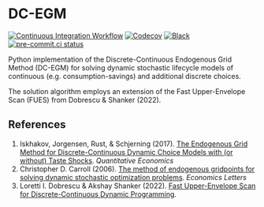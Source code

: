 # DC-EGM

[![Continuous Integration Workflow](https://github.com/OpenSourceEconomics/dcegm/actions/workflows/main.yml/badge.svg)](https://github.com/OpenSourceEconomics/dcegm/actions/workflows/main.yml)
[![Codecov](https://codecov.io/gh/OpenSourceEconomics/dcegm/branch/main/graph/badge.svg)](https://app.codecov.io/gh/OpenSourceEconomics/dcegm)
[![Black](https://img.shields.io/badge/code%20style-black-000000.svg)](https://github.com/psf/black)
[![pre-commit.ci status](https://results.pre-commit.ci/badge/github/OpenSourceEconomics/dcegm/main.svg)](https://results.pre-commit.ci/latest/github/OpenSourceEconomics/dcegm/main)

Python implementation of the Discrete-Continuous Endogenous Grid Method (DC-EGM) for
solving dynamic stochastic lifecycle models of continuous (e.g. consumption-savings) and
additional discrete choices.

The solution algorithm employs an extension of the Fast Upper-Envelope Scan (FUES) from
Dobrescu & Shanker (2022).

## References

1. Iskhakov, Jorgensen, Rust, & Schjerning (2017).
   [The Endogenous Grid Method for Discrete-Continuous Dynamic Choice Models with (or without) Taste Shocks](http://onlinelibrary.wiley.com/doi/10.3982/QE643/full).
   *Quantitative Economics*
1. Christopher D. Carroll (2006).
   [The method of endogenous gridpoints for solving dynamic stochastic optimization problems](http://www.sciencedirect.com/science/article/pii/S0165176505003368).
   *Economics Letters*
1. Loretti I. Dobrescu & Akshay Shanker (2022).
   [Fast Upper-Envelope Scan for Discrete-Continuous Dynamic Programming](https://dx.doi.org/10.2139/ssrn.4181302).
